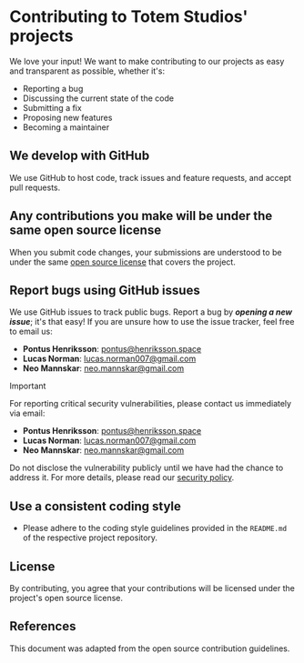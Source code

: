 # Contributing to Totem Studios' projects

We love your input! We want to make contributing to our projects as easy and transparent as possible, whether it's:

- Reporting a bug
- Discussing the current state of the code
- Submitting a fix
- Proposing new features
- Becoming a maintainer

## We develop with GitHub

We use GitHub to host code, track issues and feature requests, and accept pull requests.

## Any contributions you make will be under the same open source license

When you submit code changes, your submissions are understood to be under the same [open source license](LICENSE.md) that covers the project.

## Report bugs using GitHub issues

We use GitHub issues to track public bugs. Report a bug by **_opening a new issue_**; it's that easy! If you are unsure how to use the issue tracker, feel free to email us:

- **Pontus Henriksson**: [pontus@henriksson.space](mailto:pontus@henriksson.space)
- **Lucas Norman**: [lucas.norman007@gmail.com](mailto:lucas.norman007@gmail.com)
- **Neo Mannskar**: [neo.mannskar@gmail.com](mailto:neo.mannskar@gmail.com)

> [!IMPORTANT]
> For reporting critical security vulnerabilities, please contact us immediately via email:
>
> - **Pontus Henriksson**: [pontus@henriksson.space](mailto:pontus@henriksson.space)
> - **Lucas Norman**: [lucas.norman007@gmail.com](mailto:lucas.norman007@gmail.com)
> - **Neo Mannskar**: [neo.mannskar@gmail.com](mailto:neo.mannskar@gmail.com)
>
> Do not disclose the vulnerability publicly until we have had the chance to address it. For more details, please read our [security policy](SECURITY.md).

## Use a consistent coding style

- Please adhere to the coding style guidelines provided in the `README.md` of the respective project repository.

## License

By contributing, you agree that your contributions will be licensed under the project's open source license.

## References

This document was adapted from the open source contribution guidelines.
